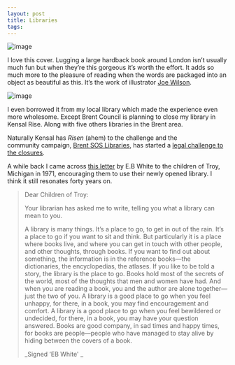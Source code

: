 ```yaml
---
layout: post
title: Libraries
tags:
---
```


![image](http://33.media.tumblr.com/tumblr_lnvphprRBv1qcf6rf.jpg)

I love this cover. Lugging a large hardback book around London isn’t usually much fun but when they’re this gorgeous it’s worth the effort. It adds so much more to the pleasure of reading when the words are packaged into an object as beautiful as this. It’s the work of illustrator [Joe Wilson](http://wilson-joe.tumblr.com/).

![image](http://31.media.tumblr.com/tumblr_lnvp8izkJl1qcf6rf.jpg)

I even borrowed it from my local library which made the experience even more wholesome. Except Brent Council is planning to close my library in Kensal Rise. Along with five others libraries in the Brent area.  

Naturally Kensal has _Risen_ (ahem) to the challenge and the community campaign, [Brent SOS Libraries](http://www.brentsoslibraries.org.uk/sos/ "Brent SOS Libraries"), has started a [legal challenge to the closures](http://www.bbc.co.uk/news/uk-england-london-14243847).

A while back I came across [this letter](http://www.lettersofnote.com/2011/05/library-is-many-things.html) by E.B White to the children of Troy, Michigan in 1971, encouraging them to use their newly opened library. I think it still resonates forty years on. 
 
> Dear Children of Troy:
> 
> Your librarian has asked me to write, telling you what a library can mean to you.
> 
> A library is many things. It’s a place to go, to get in out of the rain. It’s a place to go if you want to sit and think. But particularly it is a place where books live, and where you can get in touch with other people, and other thoughts, through books. If you want to find out about something, the information is in the reference books—the dictionaries, the encyclopedias, the atlases. If you like to be told a story, the library is the place to go. Books hold most of the secrets of the world, most of the thoughts that men and women have had. And when you are reading a book, you and the author are alone together—just the two of you. A library is a good place to go when you feel unhappy, for there, in a book, you may find encouragement and comfort. A library is a good place to go when you feel bewildered or undecided, for there, in a book, you may have your question answered. Books are good company, in sad times and happy times, for books are people—people who have managed to stay alive by hiding between the covers of a book.
> 
> _Signed ‘EB White' _
